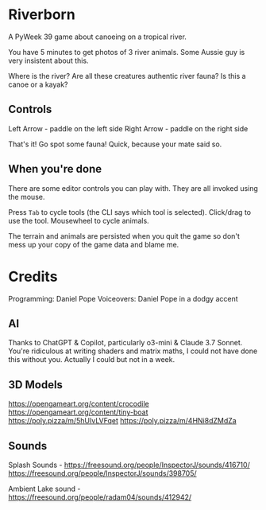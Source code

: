 # Riverborn

A PyWeek 39 game about canoeing on a tropical river.

You have 5 minutes to get photos of 3 river animals. Some Aussie guy is very
insistent about this.

Where is the river? Are all these creatures authentic river fauna? Is this a
canoe or a kayak?


## Controls

Left Arrow - paddle on the left side
Right Arrow - paddle on the right side

That's it! Go spot some fauna! Quick, because your mate said so.


## When you're done

There are some editor controls you can play with. They are all invoked using
the mouse.

Press `Tab` to cycle tools (the CLI says which tool is selected). Click/drag to
use the tool. Mousewheel to cycle animals.

The terrain and animals are persisted when you quit the game so don't mess up
your copy of the game data and blame me.


# Credits

Programming: Daniel Pope
Voiceovers: Daniel Pope in a dodgy accent


## AI

Thanks to ChatGPT & Copilot, particularly o3-mini & Claude 3.7 Sonnet. You're
ridiculous at writing shaders and matrix maths, I could not have done this
without you. Actually I could but not in a week.


## 3D Models

https://opengameart.org/content/crocodile
https://opengameart.org/content/tiny-boat
https://poly.pizza/m/5hUIvLVFqet
https://poly.pizza/m/4HNi8dZMdZa


## Sounds
Splash Sounds -
https://freesound.org/people/InspectorJ/sounds/416710/
https://freesound.org/people/InspectorJ/sounds/398705/

Ambient Lake sound -
https://freesound.org/people/radam04/sounds/412942/
